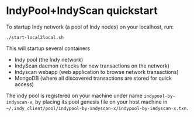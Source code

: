 # IndyPool+IndyScan quickstart
To startup Indy network (a pool of Indy nodes) on your localhost, run:
```
./start-local2local.sh
```
This will startup several containers
- Indy pool (the Indy network)
- IndyScan daemon (checks for new transactions on the network)
- Indyscan webapp (web application to browse network transactions)
- MongoDB (where all discovered transactions are stored for quick access)

The indy pool is registered on your machine under name `indypool-by-indyscan-x`, by placing its pool
genesis file on your host machine in `~/.indy_client/pool/indypool-by-indyscan-x/indypool-by-indyscan-x.txn`.


